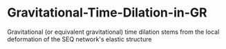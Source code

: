 # Gravitational-Time-Dilation-in-GR
Gravitational (or equivalent gravitational) time dilation stems from the local deformation of the SEQ network's elastic structure
